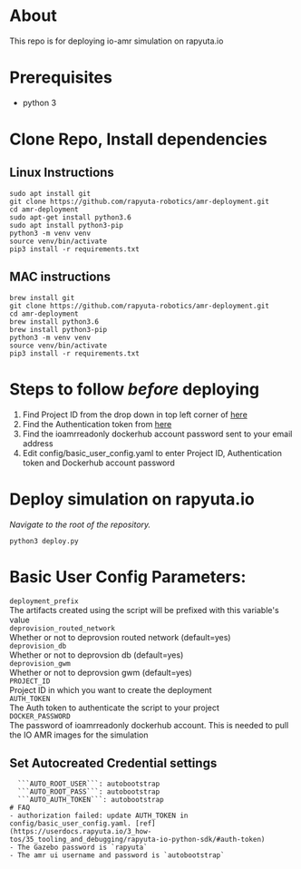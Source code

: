 # About
This repo is for deploying io-amr simulation on rapyuta.io 

# Prerequisites
- python 3

# Clone Repo, Install dependencies
## Linux Instructions
```
sudo apt install git
git clone https://github.com/rapyuta-robotics/amr-deployment.git
cd amr-deployment
sudo apt-get install python3.6
sudo apt install python3-pip
python3 -m venv venv
source venv/bin/activate
pip3 install -r requirements.txt
```

## MAC instructions
```
brew install git
git clone https://github.com/rapyuta-robotics/amr-deployment.git
cd amr-deployment
brew install python3.6
brew install python3-pip
python3 -m venv venv
source venv/bin/activate
pip3 install -r requirements.txt
```

# Steps to follow *before* deploying
1. Find Project ID from the drop down in top left corner of [here](https://console.rapyuta.io)
2. Find the Authentication token from [here](https://auth.rapyuta.io/authToken/)
3. Find the ioamrreadonly dockerhub account password sent to your email address
4. Edit config/basic_user_config.yaml to enter Project ID, Authentication token and Dockerhub account password

# Deploy simulation on rapyuta.io

*Navigate to the root of the repository.* 
```
python3 deploy.py
```

# Basic User Config Parameters:
```deployment_prefix```\
The artifacts created using the script will be prefixed with this variable's value\
```deprovision_routed_network```\
Whether or not to deprovsion routed network (default=yes)\
```deprovision_db```\
Whether or not to deprovsion db (default=yes)\
```deprovision_gwm```\
Whether or not to deprovsion gwm (default=yes)\
```PROJECT_ID```\
Project ID in which you want to create the deployment\
```AUTH_TOKEN```\
The Auth token to authenticate the script to your project\
```DOCKER_PASSWORD```\
The password of ioamrreadonly dockerhub account. This is needed to pull the IO AMR images for the simulation
## Set Autocreated Credential settings
```GWM_PARAMS
  ```AUTO_ROOT_USER```: autobootstrap
  ```AUTO_ROOT_PASS```: autobootstrap
  ```AUTO_AUTH_TOKEN```: autobootstrap
# FAQ
- authorization failed: update AUTH_TOKEN in config/basic_user_config.yaml. [ref](https://userdocs.rapyuta.io/3_how-tos/35_tooling_and_debugging/rapyuta-io-python-sdk/#auth-token)
- The Gazebo password is `rapyuta`
- The amr ui username and password is `autobootstrap`
